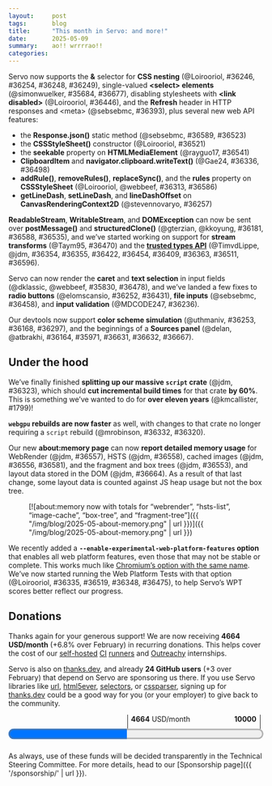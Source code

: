```yaml
---
layout:     post
tags:       blog
title:      "This month in Servo: and more!"
date:       2025-05-09
summary:    ao!! wrrrrao!!
categories:
---
```


<!--
- donations
    - 1954.40/month opencollective
    - 2710.00/month github
    - 24 donors thanks.dev
- ai policy
- wpt
    - dashboard now has subtests
    - `fromDate = "2025-03-10"`
    - `toDate = "2025-04-30"`
-->

<!--
wpt dashboard analysis
>>> top deltas (score, pp):
/content-security-policy/ (50.9pp to 53.5%)
/trusted-types/ (47.2pp to 47.2%)
/css/css-text/ (17.9pp to 65.3%)
/css/css-sizing/ (10.3pp to 62.8%)
/streams/ (8.2pp to 18.8%)
/css/cssom/ (6.6pp to 72.2%)
All WPT tests (5.6pp to 62.0%)
/shadow-dom/ (5.2pp to 52.1%)
/css/CSS2/box-display/ (4.4pp to 92.2%)
/css/css-align/ (4.0pp to 72.7%)
/css/ (3.1pp to 69.2%)
/css/css-grid/ (3.1pp to 44.3%)
/css/css-flexbox/ (2.0pp to 78.4%)
/css/css-position/ (1.0pp to 52.8%)
/css/CSS2/tables/ & /css/css-tables/ (0.2pp to 92.2%)
/css/CSS2/positioning/ (0.2pp to 94.5%)
/css/CSS2/ (0.1pp to 85.0%)
/css/CSS2/linebox/ (0.0pp to 96.9%)
/css/CSS2/abspos/ (0.0pp to 98.2%)
/css/CSS2/floats/ (0.0pp to 91.5%)
/css/CSS2/floats-clear/ (0.0pp to 93.9%)
/css/CSS2/margin-padding-clear/ (0.0pp to 99.0%)
/css/CSS2/normal-flow/ (0.0pp to 96.5%)
/gamepad/ (0.0pp to 70.8%)
/WebCryptoAPI/ (0.0pp to 39.2%)
/webxr/ (0.0pp to 55.8%)
>>> top deltas (subtests, pp):
/shadow-dom/ (70.0pp to 77.9%)
/trusted-types/ (57.8pp to 57.8%)
/content-security-policy/ (54.0pp to 54.8%)
/streams/ (31.9pp to 68.1%)
/css/css-text/ (20.4pp to 57.6%)
/css/CSS2/linebox/ (5.5pp to 84.8%)
All WPT tests (4.6pp to 87.4%)
/css/CSS2/box-display/ (4.4pp to 92.2%)
/css/css-sizing/ (3.5pp to 72.9%)
/css/cssom/ (3.3pp to 84.7%)
/css/css-flexbox/ (3.1pp to 62.7%)
/css/css-grid/ (2.7pp to 44.3%)
/css/ (2.6pp to 63.0%)
/css/css-align/ (2.2pp to 80.0%)
/css/CSS2/ (0.6pp to 86.6%)
/css/CSS2/tables/ & /css/css-tables/ (0.3pp to 87.2%)
/css/css-position/ (0.2pp to 62.9%)
/css/CSS2/positioning/ (0.2pp to 94.5%)
/css/CSS2/abspos/ (0.0pp to 96.6%)
/css/CSS2/floats/ (0.0pp to 87.8%)
/css/CSS2/floats-clear/ (0.0pp to 92.2%)
/css/CSS2/margin-padding-clear/ (0.0pp to 99.0%)
/css/CSS2/normal-flow/ (0.0pp to 96.2%)
/gamepad/ (0.0pp to 93.0%)
/WebCryptoAPI/ (0.0pp to 60.7%)
/webxr/ (0.0pp to 64.0%)
-->

<!--
- api
    - https://github.com/servo/servo/pull/36225	(@simonwuelker, #36225)	script: Implement input preprocessing for URLPatterns (#36225)
      api
    - SEEN https://github.com/servo/servo/pull/36354	(@TimvdLippe, #36354)	Run Trusted Types tests (#36354)
      api; trusted types
    - SEEN https://github.com/servo/servo/pull/36355	(@TimvdLippe, #36355)	Stub out Trusted Types interfaces (#36355)
      api; trusted types
    - https://github.com/servo/servo/pull/36391	(@simonwuelker, #36391)	Split up the URLPattern implementation (#36391)
      api
    - https://github.com/servo/servo/pull/36382	(@simonwuelker, #36382)	Create a parser for URLPatterns (#36382)
      api
    - https://github.com/servo/servo/pull/36385	(@gterzian, #36385)	Streams: add an underlying sink type (#36385)
      api; streams
    - https://github.com/servo/servo/pull/36362	(@simonwuelker, #36362)	Add a tokenizer for URLPatterns (#36362)
      api
    - SEEN https://github.com/servo/servo/pull/36422	(@TimvdLippe, #36422)	Implement attribute and property lookup for Trusted Types (#36422)
      api; trusted types
    - SEEN https://github.com/servo/servo/pull/36454	(@TimvdLippe, @jdm, #36454)	Implement "Create a Trusted Type" algorithm (#36454)
      api; start of trusted types
    - SEEN https://github.com/servo/servo/pull/36409	(@TimvdLippe, @jdm, #36409)	Update FetchTaskTarget to propagate CSP violations. (#36409)
      api; trusted types
    - https://github.com/servo/servo/pull/36308	(@jerensl, #36308)	Support optional message for dataclone error (#36308)
      api; streams
    - SEEN https://github.com/servo/servo/pull/36363	(@TimvdLippe, @jdm, #36363)	Implement CSP check for Trusted Types (#36363)
      api; trusted types
    - SEEN https://github.com/servo/servo/pull/36511	(@TimvdLippe, #36511)	Gate `window.trustedTypes` behind flag (#36511)
      api; trusted types
    - https://github.com/servo/servo/pull/36560	(@sidntrivedi012, @jdm, #36560)	content/dom: set navigator.onLine attribute to `true` (#36560)
      api; fixes pinterest
    - SEEN https://github.com/servo/servo/pull/36596	(@TimvdLippe, @jdm, #36596)	Implement trusted types url setter (#36596)
      api; trusted types
- architecture
    - https://github.com/servo/servo/pull/36341	(@mrobinson, #36341)	constellation: Rename messages sent to the `Constellation` (#36341)
      architecture
    - https://github.com/servo/servo/pull/36364	(@mrobinson, #36364)	Move `ScriptToConstellationMsg` to `constellation_traits` (#36364)
      architecture
    - https://github.com/servo/servo/pull/36372	(@mrobinson, #36372)	`compositing`: Combine `webrender_traits` and `compositing_traits` (#36372)
      architecture
    - https://github.com/servo/servo/pull/36284	(@simonwuelker, #36284)	Unify the way html5ever and xml5ever block on script elements (#36284)
      architecture; towards non-utf-8 encoding support
    - https://github.com/servo/servo/pull/36582	(@mrobinson, #36582)	compositing: Remove `windowing.rs` and making `compositing` private (#36582)
      architecture; no more public api in compositing
    - https://github.com/servo/servo/pull/36613	(@mrobinson, #36613)	layout: Combine `layout_2020` and `layout_thread_2020` into a crate called `layout` (#36613)
      architecture legacy
    - https://github.com/servo/servo/pull/36574	(@mrobinson, #36574)	compositing: Rename `WebView` to `WebViewRenderer` (#36574)
      architecture
- build
    - https://github.com/servo/servo/pull/36070	(@jschwe, #36070)	mach: Fix cross-compiling from windows to non windows (#36070)
      build
    - https://github.com/servo/servo/pull/36564	(@jschwe, #36564)	uv: Use native-tls (#36564)
      build
- compat
    - https://github.com/servo/servo/pull/36338	(@sakupi01, #36338)	Fix: Add support for stylesheet MIME type quirk in quirks mode (#36338)
      compat
- compositor
    - https://github.com/servo/servo/pull/36662	(@mrobinson, #36662)	compositor: Tick animations for an entire WebView at once (#36662)
      compositor; refresh driver
- crash
    - https://github.com/servo/servo/pull/36229	(@kongbai1996, #36229)	Fixed the crash issue when the openharmony web component is adapted. (#36229)
      crash ohos
    - https://github.com/servo/servo/pull/36256	(@jdm, #36256)	Fix null realm assertion when activating a service worker (#36256)
      crash
    - https://github.com/servo/servo/pull/36461	(@dklassic, #36461)	fix: Crashing due to input element hack (#36461)
      crash
    - https://github.com/servo/servo/pull/36518	(@Loirooriol, #36518)	layout: Floor the max-content size by the min-content size (#36518)
      layout crash
    - https://github.com/servo/servo/pull/36531	(@jschwe, #36531)	touch: Fix panic with -Zconvert-mouse-to-touch (#36531)
      crash
    - https://github.com/servo/servo/pull/36491	(@jdm, #36491)	Fix crash when enumerating properties of global object (#36491)
      crash
    - https://github.com/servo/servo/pull/36566	(@Taym95, #36566)	fix writablestream assertion crash when getting chunk size following spec change (#36566)
      crash
    - https://github.com/servo/servo/pull/36494	(@jdm, #36494)	Fix crash when setting custom property on Location (#36494)
      crash
    - https://github.com/servo/servo/pull/36571	(@Loirooriol, #36571)	layout: Always floor the max-content size by the min-content size (#36571)
      layout crash
    - https://github.com/servo/servo/pull/36569	(@tharkum, #36569)	imagedata: Fix overflow panic for too large ImageData (#36569)
      crash
    - https://github.com/servo/servo/pull/36705	(@simonwuelker, #36705)	Use snapshot size instead of canvas size when converting canvas to blob (#36705)
      crash
- css
    - https://github.com/servo/servo/pull/36272	(@mrobinson, @Loirooriol, #36272)	script: Create `CSSStyleOwner::Null` for `getComputedStyle` (#36272)
      css; marker pseudo
    - https://github.com/servo/servo/pull/36317	(@mrobinson, #36317)	layout: Add initial support for the `::marker` pseudo-element (#36317)
      css; internal support; no ‘content’ yet
    - https://github.com/servo/servo/pull/35978	(@yezhizhen, #35978)	Fix transition toggle & cancellation & delay (#35978)
      css; transitions
    - https://github.com/servo/servo/pull/36374	(@ToBinio, @mrobinson, @jdm, #36374)	layout: Scale images in `image_set` by their specified resolution (#36374)
      css; image-set()
    - https://github.com/servo/servo/pull/36430	(@Loirooriol, #36430)	layout: Let getComputedStyle resolve auto min size as 0px when needed (#36430)
      css; cssom fix
    - https://github.com/servo/servo/pull/36568	(@mrobinson, @Loirooriol, #36568)	layout: Throw away nested marker elements instead of storing them in a `BoxSlot` (#36568)
      css; marker pseudo
    - https://github.com/servo/servo/pull/36595	(@Loirooriol, #36595)	layout: Implement `justify-self` for block-level boxes (#36595)
      css layout
- custom-protocol
    - https://github.com/servo/servo/pull/36656	(@Legend-Master, @mrobinson, #36656)	Initial support for marking custom protocol secure (#36656)
      custom-protocol
- dev
    - https://github.com/servo/servo/pull/36384	(@sagudev, #36384)	script: copy include! files from script_bindings to script's OUT_DIR (#36384)
      dev; fixes rust-analyzer in script
- DONE devtools
- DONE editing
- embedding
    - https://github.com/servo/servo/pull/36276	(@mrobinson, #36276)	libservo: Remove a couple `EmbedderMethods` (#36276)
      embedding
    - https://github.com/servo/servo/pull/36223	(@mrobinson, #36223)	libservo: Start moving `WindowMethods` to `WebViewDelegate` (#36223)
      embedding
    - https://github.com/servo/servo/pull/36312	(@mrobinson, #36312)	constellation: Stop assuming that the viewport is shared by all WebViews (#36312)
      embedding; per-webview dpi and zoom
    - https://github.com/servo/servo/pull/36400	(@mrobinson, #36400)	libservo: Move animation tracking from `WindowMethods` to delegates (#36400)
      embedding
    - https://github.com/servo/servo/pull/36420	(@mrobinson, #36420)	libservo: Move `EventLooperWaker` from `webxr_traits` to `embedder_traits` (#36420)
      embedding
    - https://github.com/servo/servo/pull/36443	(@mrobinson, #36443)	compositor: Unify the cross process and in-process API (#36443)
      embedding; working towards more robust embedding that can destroy and recreate servo instances
    - https://github.com/servo/servo/pull/36484	(@mrobinson, #36484)	compositing: Send `CompositorDisplayListInfo` as bytes to compositor (#36484)
      embedding; related to unified compositor
    - https://github.com/servo/servo/pull/36483	(@mrobinson, #36483)	libservo: Create a `WebViewBuilder` class to construct `WebView`s (#36483)
      embedding
    - https://github.com/servo/servo/pull/36440	(@mrobinson, #36440)	libservo: Add a very simple `libservo` API test (#36440)
      embedding
    - https://github.com/servo/servo/pull/36419	(@mrobinson, @shubhamg13, #36419)	libservo: Make zooming and HiDPI scaling work per-`WebView` (#36419)
      embedding; per-webview dpi and zoom
    - -https://github.com/servo/servo/pull/36485	(@mrobinson, #36485)	libservo: Remove the unused `multiview` feature (#36485)
      embedding; multiview
    - https://github.com/servo/servo/pull/36543	(@mrobinson, #36543)	compositor: Unify the cross process and in-process API (#36543)
      embedding; related to unified compositor
    - https://github.com/servo/servo/pull/36533	(@mrobinson, #36533)	Revert "compositor: Unify the cross process and in-process API (#36443)" (#36533)
      embedding; related to unified compositor
    - https://github.com/servo/servo/pull/36549	(@mrobinson, #36549)	libservo: Expose a `ServoBuilder` (#36549)
      embedding
    - https://github.com/servo/servo/pull/36532	(@mrobinson, #36532)	libservo: Allow running more than one Servo test in a run (#36532)
      embedding; testing
    - https://github.com/servo/servo/pull/36413	(@yezhizhen, #36413)	Move click event trigger from embedding layer to `ScriptThread` (#36413)
      embedding; reworking input for click events
- DONE forms
- gc
    - https://github.com/servo/servo/pull/36375	(@yerke, #36375)	Add CanGc as arguments in methods in devtools.rs, CharacterData, CSSStyleRule, CSSStyleSheet (#36375)
      gc
    - https://github.com/servo/servo/pull/36371	(@yerke, #36371)	Add CanGc as arguments in methods in Attr and Node (#36371)
      gc
    - https://github.com/servo/servo/pull/36395	(@yerke, #36395)	add CanGc as argument to methods in DissimilarOriginWindow, DocumentFragment, DocumentType, DOMRect, DOMRectReadOnly, DOMStringMap (#36395)
      gc
    - https://github.com/servo/servo/pull/36392	(@yerke, #36392)	refactor: add CanGc as argument to methods in Document (#36392)
      gc
    - https://github.com/servo/servo/pull/36464	(@yerke, #36464)	add CanGc as argument to methods in Element (#36464)
      gc
    - https://github.com/servo/servo/pull/36504	(@yerke, #36504)	add CanGc as argument to methods in HTMLInputElement, HTMLLinkElement (#36504)
      gc
    - https://github.com/servo/servo/pull/36495	(@yerke, #36495)	add CanGc as argument to methods in HTMLCollection, HTMLDataListElement, HTMLDialogElement, HTMLElement, HTMLFieldSetElement, HTMLFormControlsCollection, HTMLFormElement, HTMLIFrameElement (#36495)
      gc
    - https://github.com/servo/servo/pull/36492	(@yerke, #36492)	add CanGc as argument to methods in ElementInternals, GlobalScope, HTMLAnchorElement, HTMLAreaElement, HTMLCanvasElement (#36492)
      gc
- DONE html
- incremental
    - https://github.com/servo/servo/pull/36404	(@mrobinson, @Loirooriol, #36404)	layout: Enable using cached fragments when there is a BoxTree update point (#36404)
      incremental
    - https://github.com/servo/servo/pull/36448	(@mrobinson, @Loirooriol, #36448)	layout: Add documentation for `CacheableLayoutResultAndInputs` (#36448)
      incremental
    - https://github.com/servo/servo/pull/36447	(@mrobinson, @Loirooriol, #36447)	layout: Store table parts in DOM layout data (#36447)
      incremental
    - https://github.com/servo/servo/pull/36513	(@mrobinson, @Loirooriol, #36513)	layout: Add a `LayoutBoxBase` to inline boxes (#36513)
      incremental
    - https://github.com/servo/servo/pull/36583	(@mrobinson, @Loirooriol, #36583)	layout: Store `Fragment` results in `LayoutBoxBase` and start using them for queries (#36583)
      incremental
- input
    - https://github.com/servo/servo/pull/36619	(@yezhizhen, #36619)	Rework `ScriptThread::handle_input_event` for behaviour and performance (#36619)
      input; fixes erroneous click event on right click
- layout
    - https://github.com/servo/servo/pull/36278	(@Loirooriol, #36278)	layout: Allow collapsing bottom margins with any indefinite block size (#36278)
      layout
    - https://github.com/servo/servo/pull/36298	(@Barry-dE, #36298)	Fix:  `display: inline-grid` considered an atomic inline (#36298)
      layout; fix atomic inlines
    - https://github.com/servo/servo/pull/36316	(@Loirooriol, #36316)	Enable layout_grid_enabled pref for all tests (#36316)
      layout
    - https://github.com/servo/servo/pull/36174	(@reesmichael1, #36174)	fix: root element not establishing stacking context (#35390) (#36174)
      layout; fix stacking contexts
    - https://github.com/servo/servo/pull/36311	(@Loirooriol, #36311)	layout: Improve style conversion for Taffy (#36311)
      layout; grid
    - https://github.com/servo/servo/pull/36288	(@Loirooriol, #36288)	layout: Restrict stretch alignment to flex items with computed auto size (#36288)
      layout; flex
    - https://github.com/servo/servo/pull/36469	(@Loirooriol, #36469)	layout: Enforce min-content min main size of flex-level tables (#36469)
      layout; tables in flex
    - https://github.com/servo/servo/pull/36518	(@Loirooriol, #36518)	layout: Floor the max-content size by the min-content size (#36518)
      layout crash
    - https://github.com/servo/servo/pull/36571	(@Loirooriol, #36571)	layout: Always floor the max-content size by the min-content size (#36571)
      layout crash
    - https://github.com/servo/servo/pull/36595	(@Loirooriol, #36595)	layout: Implement `justify-self` for block-level boxes (#36595)
      css layout
- legacy
    - https://github.com/servo/servo/pull/36281	(@TimvdLippe, #36281)	Remove meta-legacy-layout wpt tests (#36281)
      legacy
    - https://github.com/servo/servo/pull/36613	(@mrobinson, #36613)	layout: Combine `layout_2020` and `layout_thread_2020` into a crate called `layout` (#36613)
      architecture legacy
    - https://github.com/servo/servo/pull/36698	(@mrobinson, #36698)	layout: Remove rules for legacy pseudo-elements in user agent stylesheet (#36698)
      legacy
- multiprocess
    - https://github.com/servo/servo/pull/36329	(@webbeef, #36329)	Prevent zombie processes in multi-process mode. (#36329)
      multiprocess
    - https://github.com/servo/servo/pull/35863	(@webbeef, #35863)	Make the memory reporting multi-process aware (#35863)
      multiprocess
- net
    - https://github.com/servo/servo/pull/36227	(@simonwuelker, #36227)	Refuse to provide partial response from earlier ranged request to API that did not make a range request (#36227)
      net
    - https://github.com/servo/servo/pull/36390	(@sebsebmc, #36390)	fix: meta referrer updating to follow spec (#36390)
      net
    - https://github.com/servo/servo/pull/36455	(@sebsebmc, #36455)	Manually concatenate ACRH headers to not include a space (#36455)
      net; cors fix
    - https://github.com/servo/servo/pull/36393	(@sebsebmc, #36393)	Handle HTTP Refresh header (#36393)
      api net
    - https://github.com/servo/servo/pull/36523	(@sebsebmc, #36523)	Support static and instance members having the same name in IDLs (#36523)
      api net; for `Response.json` static method
    - https://github.com/servo/servo/pull/36605	(@elomscansio, @jdm, #36605)	htmlvideoelement: Include security settings in poster image request (#36605)
      net
    - https://github.com/servo/servo/pull/36606	(@elomscansio, #36606)	Fix missing settings in script module requests (#36606)
      net
    - https://github.com/servo/servo/pull/36621	(@elomscansio, #36621)	layout_image: Include missing request settings in layout-initiated image loads (#36621)
      net
- ohos
    - https://github.com/servo/servo/pull/36229	(@kongbai1996, #36229)	Fixed the crash issue when the openharmony web component is adapted. (#36229)
      crash ohos
    - https://github.com/servo/servo/pull/36459	(@coding-joedow, #36459)	Implement WebviewDelegate.screen_geometry for OHOS (#36459)
      ohos
    - https://github.com/servo/servo/pull/36444	(@PartiallyUntyped, @jschwe, #36444)	[OHOS] Allow setting the log-filter via cli arguments (#36444)
      ohos
- parse
    - https://github.com/servo/servo/pull/36622	(@elomscansio, #36622)	script_thread: HTML parser doesn't set relevant option (#36622)
      parse
- perf
    - https://github.com/servo/servo/pull/36474	(@mrobinson, @Loirooriol, #36474)	layout: Box `block_margins_collapsed_with_children` member of `BoxFragment` (#36474)
      perf; memory usage
    - SKIP https://github.com/servo/servo/pull/36579	(@jdm, #36579)	Refactor common infrastructure for creating memory reports. (#36579)
      perf; memory usage
    - https://github.com/servo/servo/pull/36600	(@Barry-dE, @jdm, #36600)	Prevent multiple notifications for image dimensions (#36600)
      perf
    - https://github.com/servo/servo/pull/36617	(@jdm, #36617)	Use swap_remove when unrooting DOM objects. (#36617)
      perf
    - https://github.com/servo/servo/pull/36612	(@jdm, #36612)	script: Only register one image callback per CSS image in use. (#36612)
      perf
    - https://github.com/servo/servo/pull/36604	(@jdm, #36604)	Eagerly define interfaces on non-Window globals (#36604)
      perf; memory usage
    - https://github.com/servo/servo/pull/36573	(@PartiallyUntyped, #36573)	[tracing] Add convenience macro for function tracing (#36573)
      perf; tracing support
    - https://github.com/servo/servo/pull/36629	(@mrobinson, @Loirooriol, #36629)	layout: Add a new `FragmentTree` pass to calculate containing block rectangles (#36629)
      perf; layout queries
    - https://github.com/servo/servo/pull/36119	(@sagudev, #36119)	Introduce snapshot concept of canvas (#36119)
      perf
    - https://github.com/servo/servo/pull/36681	(@mrobinson, @Loirooriol, #36681)	 layout: Use box tree `Fragment`s for offset parent queries (#36681)
      perf; layout queries
    - https://github.com/servo/servo/pull/36663	(@mrobinson, @Loirooriol, #36663)	layout: Implement node geometry queries against `BoxTree`'s `Fragment` (#36663)
      perf; layout queries
    - https://github.com/servo/servo/pull/36692	(@PartiallyUntyped, #36692)	Propagate image resolution errors in layout context (#36692)
      perf
- DONE script
- security
    - https://github.com/servo/servo/pull/36510	(@TimvdLippe, #36510)	Check CSP for inline event handlers (#36510)
      security
    - https://github.com/servo/servo/pull/36603	(@TimvdLippe, #36603)	Set correct policy-container for worker construction (#36603)
      security; csp
    - https://github.com/servo/servo/pull/36623	(@TimvdLippe, #36623)	Support CSP report-only header (#36623)
      security; csp
- DONE servoshell
- shadowdom
    - https://github.com/servo/servo/pull/36230	(@jdm, #36230)	script: Fix resize observer depth calculation for Shadow DOM. (#36230)
      shadowdom
    - https://github.com/servo/servo/pull/36620	(@sakupi01, #36620)	Fix: Slot Assignment mode according to the spec (#36620)
      shadowdom
- test
    - https://github.com/servo/servo/pull/36221	(@jdm, #36221)	Enable service worker WPT tests. (#36221)
      test
    - https://github.com/servo/servo/pull/36330	(@jdm, #36330)	constellation: Only return focused browsing contexts that exist. (#36330)
      test; servodriver bustage
    - https://github.com/servo/servo/pull/36301	(@sebsebmc, @sagudev, #36301)	Implement TestUtils (#36301)
      test
    - https://github.com/servo/servo/pull/36334	(@mrego, #36334)	wpt: Unskip webaudio tests as most are passing (#36334)
      test; unskip tests
    - https://github.com/servo/servo/pull/36333	(@mrego, #36333)	wpt: Unskip old-tests/ folder as most tests are passing (#36333)
      test; unskip tests
    - https://github.com/servo/servo/pull/36314	(@mrego, #36314)	wpt: Unskip css/css-text/i18n as many tests are passing there (#36314)
      test; unskip tests
    - https://github.com/servo/servo/pull/36327	(@jdm, #36327)	Ignore cert errors when running wdspec tests. (#36327)
      test; servodriver bustage
    - https://github.com/servo/servo/pull/36306	(@yezhizhen, #36306)	Webdriver delete cookie (#36306)
      test; servodriver bustage
    - https://github.com/servo/servo/pull/36340	(@mrego, #36340)	wpt: Unskip acid folder as most tests are passing (#36340)
      test; unskip tests
    - https://github.com/servo/servo/pull/36377	(@mukilan, #36377)	ci: use Ubuntu 22.04 for nightly jobs (#36377)
      test
    - https://github.com/servo/servo/pull/36402	(@jdm, #36402)	Run subset of CSP tests by default. (#36402)
      test
    - https://github.com/servo/servo/pull/36436	(@jdm, #36436)	Run all CSP tests in CI by default. (#36436)
      test
    - https://github.com/servo/servo/pull/36552	(@PotatoCP, #36552)	Implement GetComputedRole in wd (#36552)
      test; servodriver bustage
    - https://github.com/servo/servo/pull/27041	(@jdm, #27041)	Report exceptions for async script executions to webdriver (#27041)
      test; servodriver bustage
- DONE testing
- upgrade
    - https://github.com/servo/servo/pull/36486	(@sagudev, #36486)	chore: Update wgpu to v25 (#36486)
      upgrade
-->

Servo now supports the **&amp;** selector for **CSS nesting** (@Loirooriol, #36246, #36254, #36248, #36249), single-valued **&lt;select> elements** (@simonwuelker, #35684, #36677), disabling stylesheets with **&lt;link disabled>** (@Loirooriol, #36446), and the **Refresh** header in HTTP responses and &lt;meta> (@sebsebmc, #36393), plus several new web API features:

- the **Response.json()** static method (@sebsebmc, #36589, #36523)
- the **CSSStyleSheet()** constructor (@Loirooriol, #36521)
- the **seekable** property on **HTMLMediaElement** (@rayguo17, #36541)
- **ClipboardItem** and **navigator.clipboard.writeText()** (@Gae24, #36336, #36498)
- **addRule()**, **removeRules()**, **replaceSync()**, and the **rules** property on **CSSStyleSheet** (@Loirooriol, @webbeef, #36313, #36586)
- **getLineDash**, **setLineDash**, and **lineDashOffset** on **CanvasRenderingContext2D** (@stevennovaryo, #36257)

**ReadableStream**, **WritableStream**, and **DOMException** can now be sent over **postMessage()** and **structuredClone()** (@gterzian, @kkoyung, #36181, #36588, #36535), and we’ve started working on support for **stream transforms** (@Taym95, #36470) and the [**trusted types API**](https://developer.mozilla.org/en-US/docs/Web/API/Trusted_Types_API) (@TimvdLippe, @jdm, #36354, #36355, #36422, #36454, #36409, #36363, #36511, #36596).

Servo can now render the **caret** and **text selection** in input fields (@dklassic, @webbeef, #35830, #36478), and we’ve landed a few fixes to **radio buttons** (@elomscansio, #36252, #36431), **file inputs** (@sebsebmc, #36458), and **input validation** (@MDCODE247, #36236).

Our devtools now support **color scheme simulation** (@uthmaniv, #36253, #36168, #36297), and the beginnings of a **Sources panel** (@delan, @atbrakhi, #36164, #35971, #36631, #36632, #36667).

## Under the hood

We’ve finally finished **splitting up our massive `script` crate** (@jdm, #36323), which should **cut incremental build times** for that crate **by 60%**.
This is something we’ve wanted to do for **over eleven years** (@kmcallister, #1799)!

**`webgpu` rebuilds are now faster** as well, with changes to that crate no longer requiring a `script` rebuild (@mrobinson, #36332, #36320).

Our new **about:memory page** can now **report detailed memory usage** for WebRender (@jdm, #36557), HSTS (@jdm, #36558), cached images (@jdm, #36556, #36581), and the fragment and box trees (@jdm, #36553), and layout data stored in the DOM (@jdm, #36664).
As a result of that last change, some layout data is counted against JS heap usage but not the box tree.

<figure>

[![about:memory now with totals for “webrender”, “hsts-list”, “image-cache”, “box-tree”, and “fragment-tree”]({{ "/img/blog/2025-05-about-memory.png" | url }})]({{ "/img/blog/2025-05-about-memory.png" | url }})
</figure>

We recently added a **`--enable-experimental-web-platform-features` option** that enables all web platform features, even those that may not be stable or complete.
This works much like [Chromium’s option with the same name](https://source.chromium.org/chromium/chromium/src/+/main:third_party/blink/renderer/platform/RuntimeEnabledFeatures.md;drc=a4e3e1f59b6f4bcf64806cf40c1acbb043b0bddc).
We’ve now started running the Web Platform Tests with that option (@Loirooriol, #36335, #36519, #36348, #36475), to help Servo’s WPT scores better reflect our progress.

## Donations

Thanks again for your generous support!
We are now receiving **4664 USD/month** (+6.8% over February) in recurring donations.
This helps cover the cost of our [self-hosted](https://ci0.servo.org) [CI](https://ci1.servo.org) [runners](https://ci2.servo.org) and [Outreachy](https://www.outreachy.org/) internships.

Servo is also on [thanks.dev](https://thanks.dev), and already **24 GitHub users** (+3 over February) that depend on Servo are sponsoring us there.
If you use Servo libraries like [url](https://crates.io/crates/url/reverse_dependencies), [html5ever](https://crates.io/crates/html5ever/reverse_dependencies), [selectors](https://crates.io/crates/selectors/reverse_dependencies), or [cssparser](https://crates.io/crates/cssparser/reverse_dependencies), signing up for [thanks.dev](https://thanks.dev) could be a good way for you (or your employer) to give back to the community.

<figure class="_fig" style="width: 100%; margin: 1em 0;"><div class="_flex" style="height: calc(1lh + 3em); flex-flow: column nowrap; text-align: left;">
    <div style="position: relative; text-align: right;">
        <div style="position: absolute; margin-left: calc(100% * 4664 / 10000); padding-left: 0.5em;"><strong>4664</strong> USD/month</div>
        <div style="position: absolute; margin-left: calc(100% * 4664 / 10000); height: calc(1lh + 1.5em); border-left: 1px solid;"></div>
        <div style="position: absolute; margin-left: calc(100% - 0.5em); height: calc(1lh + 1.5em); border-left: 1px solid;"></div>
        <div style="padding-right: 1em;"><strong>10000</strong><!-- USD/month --></div>
    </div>
    <progress value="4664" max="10000" style="transform: scale(3); transform-origin: top left; width: calc(100% / 3);"></progress>
</div></figure>

As always, use of these funds will be decided transparently in the Technical Steering Committee.
For more details, head to our [Sponsorship page]({{ '/sponsorship/' | url }}).

<style>
    ._correction {
        max-width: 33em;
        margin: 1em auto;
        border-bottom: 1px solid;
        padding-bottom: 1em;
    }
    ._note {
        margin: 1em 1em;
        border-left: 1px solid;
        padding-left: 1em;
        opacity: 0.75;
    }
</style>
